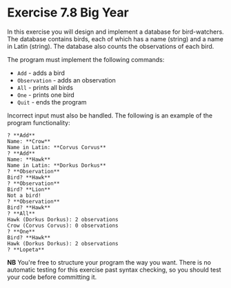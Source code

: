 # Exercise 7.8 Big Year

In this exercise you will design and implement a database for bird-watchers. The database contains birds, each of which has a name (string) and a name in Latin (string). The database also counts the observations of each bird.

The program must implement the following commands:

 -  `Add` - adds a bird
 -  `Observation` - adds an observation
 -  `All` - prints all birds
 -  `One` - prints one bird
 - `Quit` - ends the program

Incorrect input must also be handled.
The following is an example of the program functionality:

```plaintext
? **Add**
Name: **Crow**
Name in Latin: **Corvus Corvus**
? **Add**
Name: **Hawk**
Name in Latin: **Dorkus Dorkus**
? **Observation**
Bird? **Hawk**
? **Observation**
Bird? **Lion**
Not a bird!
? **Observation**
Bird? **Hawk**
? **All**
Hawk (Dorkus Dorkus): 2 observations
Crow (Corvus Corvus): 0 observations
? **One**
Bird? **Hawk**
Hawk (Dorkus Dorkus): 2 observations
? **Lopeta**
```

**NB** You're free to structure your program the way you want. There is no automatic testing for this exercise past syntax checking, so you should test your code before committing it. 
